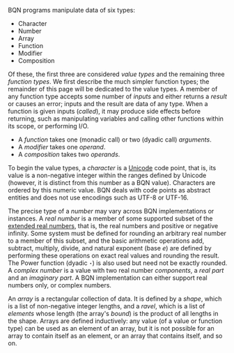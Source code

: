 BQN programs manipulate data of six types:
- Character
- Number
- Array
- Function
- Modifier
- Composition

Of these, the first three are considered *value types* and the remaining three *function types*. We first describe the much simpler function types; the remainder of this page will be dedicated to the value types. A member of any function type accepts some number of *inputs* and either returns a *result* or causes an error; inputs and the result are data of any type. When a function is given inputs (*called*), it may produce side effects before returning, such as manipulating variables and calling other functions within its scope, or performing I/O.
- A *function* takes one (monadic call) or two (dyadic call) *arguments*.
- A *modifier* takes one *operand*.
- A *composition* takes two *operands*.

To begin the value types, a *character* is a [Unicode](https://en.wikipedia.org/wiki/Unicode) code point, that is, its value is a non-negative integer within the ranges defined by Unicode (however, it is distinct from this number as a BQN value). Characters are ordered by this numeric value. BQN deals with code points as abstract entities and does not use encodings such as UTF-8 or UTF-16.

The precise type of a *number* may vary across BQN implementations or instances. A *real number* is a member of some supported subset of the [extended real numbers](https://en.wikipedia.org/wiki/Extended_real_number_line), that is, the real numbers and positive or negative infinity. Some system must be defined for rounding an arbitrary real number to a member of this subset, and the basic arithmetic operations add, subtract, multiply, divide, and natural exponent (base *e*) are defined by performing these operations on exact real values and rounding the result. The Power function (dyadic `⋆`) is also used but need not be exactly rounded. A *complex number* is a value with two real number *components*, a *real part* and an *imaginary part*. A BQN implementation can either support real numbers only, or complex numbers.

An *array* is a rectangular collection of data. It is defined by a *shape*, which is a list of non-negative integer lengths, and a *ravel*, which is a list of *elements* whose length (the array's *bound*) is the product of all lengths in the shape. Arrays are defined inductively: any value (of a value or function type) can be used as an element of an array, but it is not possible for an array to contain itself as an element, or an array that contains itself, and so on.
